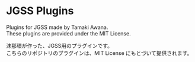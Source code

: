 # JGSS Plugins
Plugins for JGSS made by Tamaki Awana.<br>
These plugins are provided under the MIT License.<br>

沫那環が作った、JGSS用のプラグインです。<br>
こちらのリポジトリのプラグインは、MIT License にもとづいて提供されます。<br>
